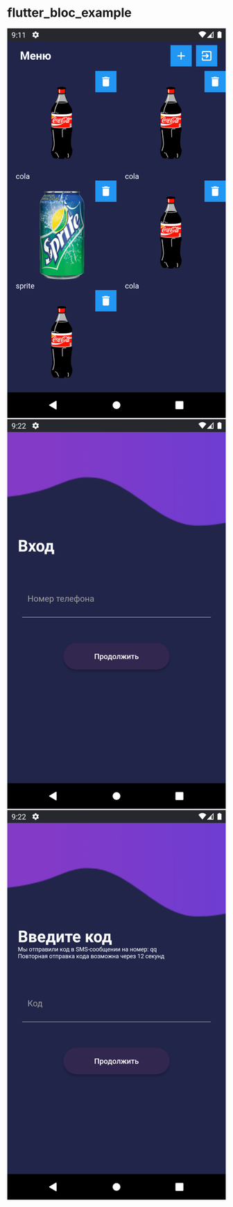 # flutter_bloc_example

![](https://github.com/boyma-examples/flutter_bloc_example/blob/master/gitinfo/s1.png)
![](https://github.com/boyma-examples/flutter_bloc_example/blob/master/gitinfo/s2.png)
![](https://github.com/boyma-examples/flutter_bloc_example/blob/master/gitinfo/s3.png)
